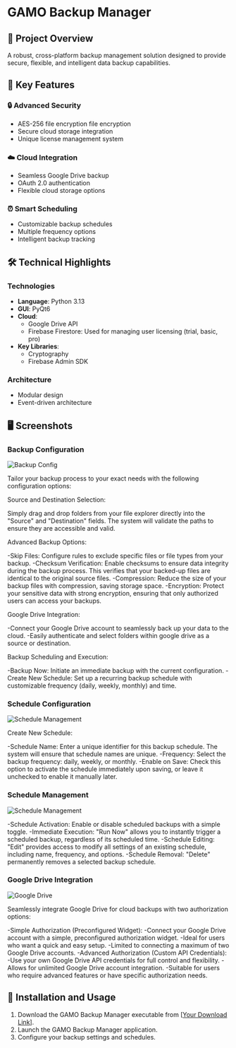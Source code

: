 # GAMO Backup Manager

## 🚀 Project Overview
A robust, cross-platform backup management solution designed to provide secure, flexible, and intelligent data backup capabilities.

## 🌟 Key Features

### 🔒 Advanced Security
- AES-256 file encryption file encryption
- Secure cloud storage integration
- Unique license management system

### ☁️ Cloud Integration
- Seamless Google Drive backup
- OAuth 2.0 authentication
- Flexible cloud storage options

### ⏰ Smart Scheduling
- Customizable backup schedules
- Multiple frequency options
- Intelligent backup tracking

## 🛠 Technical Highlights

### Technologies
- **Language**: Python 3.13
- **GUI**: PyQt6
- **Cloud**: 
  - Google Drive API
  -  Firebase Firestore: Used for managing user licensing (trial, basic, pro)
- **Key Libraries**: 
  - Cryptography
  - Firebase Admin SDK

### Architecture
- Modular design
- Event-driven architecture

## 🖥 Screenshots

### Backup Configuration
![Backup Config](./Screenshots/backup_config.png)

Tailor your backup process to your exact needs with the following configuration options:

Source and Destination Selection:

Simply drag and drop folders from your file explorer directly into the "Source" and "Destination" fields.
The system will validate the paths to ensure they are accessible and valid.

Advanced Backup Options:

-Skip Files: Configure rules to exclude specific files or file types from your backup.
-Checksum Verification: Enable checksums to ensure data integrity during the backup process. This verifies that your backed-up files are identical to the original source files.
-Compression: Reduce the size of your backup files with compression, saving storage space.
-Encryption: Protect your sensitive data with strong encryption, ensuring that only authorized users can access your backups.

Google Drive Integration:

-Connect your Google Drive account to seamlessly back up your data to the cloud.
-Easily authenticate and select folders within google drive as a source or destination.

Backup Scheduling and Execution:

-Backup Now: Initiate an immediate backup with the current configuration.
-Create New Schedule: Set up a recurring backup schedule with customizable frequency (daily, weekly, monthly) and time.

### Schedule Configuration
![Schedule Management](./Screenshots/schedule_config.PNG)

Create New Schedule:

-Schedule Name: Enter a unique identifier for this backup schedule. The system will ensure that schedule names are unique.
-Frequency: Select the backup frequency: daily, weekly, or monthly.
-Enable on Save: Check this option to activate the schedule immediately upon saving, or leave it unchecked to enable it manually later.

### Schedule Management
![Schedule Management](./Screenshots/schedules_management.PNG)

-Schedule Activation: Enable or disable scheduled backups with a simple toggle.
-Immediate Execution: "Run Now" allows you to instantly trigger a scheduled backup, regardless of its scheduled time.
-Schedule Editing: "Edit" provides access to modify all settings of an existing schedule, including name, frequency, and options.
-Schedule Removal: "Delete" permanently removes a selected backup schedule.

### Google Drive Integration
![Google Drive](./Screenshots/google_drive_integration.PNG)

Seamlessly integrate Google Drive for cloud backups with two authorization options:

-Simple Authorization (Preconfigured Widget):
-Connect your Google Drive account with a simple, preconfigured authorization widget.
-Ideal for users who want a quick and easy setup.
-Limited to connecting a maximum of two Google Drive accounts.
-Advanced Authorization (Custom API Credentials):
-Use your own Google Drive API credentials for full control and flexibility.
-Allows for unlimited Google Drive account integration.
-Suitable for users who require advanced features or have specific authorization needs.

## 🚀 Installation and Usage

1.  Download the GAMO Backup Manager executable from [[Your Download Link](https://drive.google.com/drive/folders/1mDjHMLS9J6eKggo8z3kfggRr31gpEIIu?usp=sharing)].
4.  Launch the GAMO Backup Manager application.
5.  Configure your backup settings and schedules.
